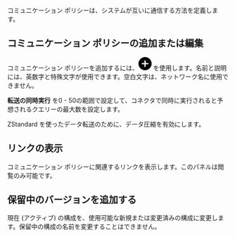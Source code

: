コミュニケーション ポリシーは、システムが互いに通信する方法を定義します。

## コミュニケーション ポリシーの追加または編集


コミュニケーション ポリシーを追加するには、![項目追加のプラス アイコン](Images/ebt1659745488877.svg) を使用します。名前と説明には、英数字と特殊文字が使用できます。空白文字は、ネットワーク名に使用できません。

**転送の同時実行** を0 - 50の範囲で設定して、コネクタで同時に実行されると予想されるクエリーの最大数を設定します。

ZStandard を使ったデータ転送のために、データ圧縮を有効にします。

## リンクの表示


コミュニケーション ポリシーに関連するリンクを表示します。このパネルは閲覧のみ可能です。

## 保留中のバージョンを追加する


現在 (アクティブ) の構成を、使用可能な新規または変更済みの構成に変更します。保留中の構成の名前を変更することはできません。

